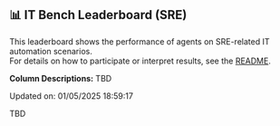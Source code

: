## 📊 IT Bench Leaderboard (SRE)
This leaderboard shows the performance of agents on SRE-related IT automation scenarios.  
For details on how to participate or interpret results, see the [README](../main/README.md).

**Column Descriptions:**
TBD



Updated on: 01/05/2025 18:59:17


TBD